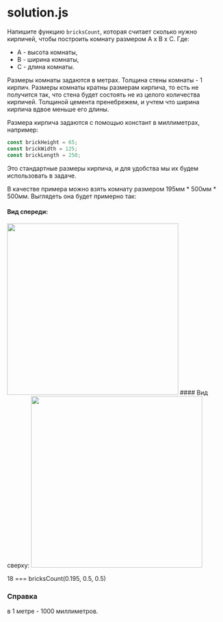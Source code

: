 # solution.js

Напишите функцию `bricksCount`, которая считает сколько нужно кирпичей, чтобы построить комнату размером A x B x C. 
Где: 
* A - высота комнаты,
* B - ширина комнаты,
* C - длина комнаты.
    
Размеры комнаты задаются в метрах. Толщина стены комнаты - 1 кирпич.
Размеры комнаты кратны размерам кирпича, то есть не получится так, что стена будет состоять не из целого количества кирпичей. Толщиной цемента пренебрежем, и учтем что ширина кирпича вдвое меньше его длины. 

Размера кирпича задаются с помощью констант в миллиметрах, например:
  ```javascript
  const brickHeight = 65;
  const brickWidth = 125;
  const brickLength = 250;
  ```

Это стандартные размеры кирпича, и для удобства мы их будем использовать в задаче.

В качестве примера можно взять комнату размером 195мм * 500мм * 500мм.
Выглядеть она будет примерно так:
#### Вид спереди: 

<img src="https://pp.vk.me/c633521/v633521298/20452/v0-o_5i6gBQ.jpg" width="400"> 
#### Вид сверху: 

<img src="https://pp.vk.me/c633521/v633521298/20459/QNn7Kn86mk8.jpg" width="400">

18 === bricksCount(0.195, 0.5, 0.5) 
  
### Справка 
в 1 метре - 1000 миллиметров.
